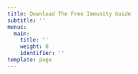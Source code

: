 ```yaml
---
title: Download The Free Immunity Guide
subtitle: ''
menus:
  main:
    title: ''
    weight: 0
    identifier: ''
template: page
---
```

